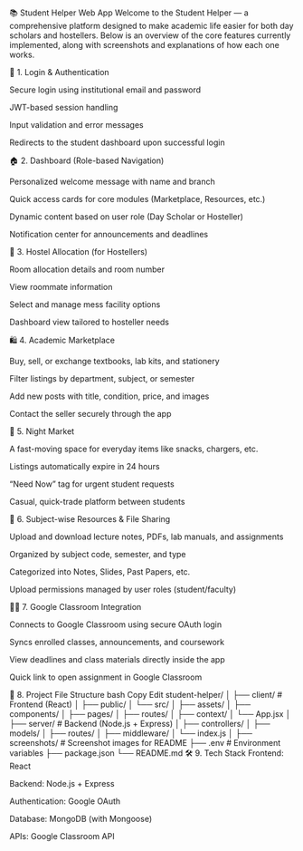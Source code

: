 📚 Student Helper Web App
Welcome to the Student Helper — a comprehensive platform designed to make academic life easier for both day scholars and hostellers. Below is an overview of the core features currently implemented, along with screenshots and explanations of how each one works.

🔐 1. Login & Authentication


Secure login using institutional email and password

JWT-based session handling

Input validation and error messages

Redirects to the student dashboard upon successful login

🏠 2. Dashboard (Role-based Navigation)


Personalized welcome message with name and branch

Quick access cards for core modules (Marketplace, Resources, etc.)

Dynamic content based on user role (Day Scholar or Hosteller)

Notification center for announcements and deadlines

🏢 3. Hostel Allocation (for Hostellers)


Room allocation details and room number

View roommate information

Select and manage mess facility options

Dashboard view tailored to hosteller needs

🛍️ 4. Academic Marketplace

Buy, sell, or exchange textbooks, lab kits, and stationery

Filter listings by department, subject, or semester

Add new posts with title, condition, price, and images

Contact the seller securely through the app

🌙 5. Night Market

A fast-moving space for everyday items like snacks, chargers, etc.

Listings automatically expire in 24 hours

“Need Now” tag for urgent student requests

Casual, quick-trade platform between students

📂 6. Subject-wise Resources & File Sharing


Upload and download lecture notes, PDFs, lab manuals, and assignments

Organized by subject code, semester, and type

Categorized into Notes, Slides, Past Papers, etc.

Upload permissions managed by user roles (student/faculty)

🧑‍🏫 7. Google Classroom Integration


Connects to Google Classroom using secure OAuth login

Syncs enrolled classes, announcements, and coursework

View deadlines and class materials directly inside the app

Quick link to open assignment in Google Classroom

📁 8. Project File Structure
bash
Copy
Edit
student-helper/
│
├── client/                     # Frontend (React)
│   ├── public/
│   └── src/
│       ├── assets/
│       ├── components/
│       ├── pages/
│       ├── routes/
│       ├── context/
│       └── App.jsx
│
├── server/                     # Backend (Node.js + Express)
│   ├── controllers/
│   ├── models/
│   ├── routes/
│   ├── middleware/
│   └── index.js
│
├── screenshots/                # Screenshot images for README
├── .env                        # Environment variables
├── package.json
└── README.md
🛠 9. Tech Stack
Frontend: React

Backend: Node.js + Express

Authentication: Google OAuth

Database: MongoDB (with Mongoose)

APIs: Google Classroom API

